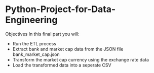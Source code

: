# Python-Project-for-Data-Engineering

Objectives
In this final part you will:

* Run the ETL process
* Extract bank and market cap data from the JSON file bank_market_cap.json
* Transform the market cap currency using the exchange rate data
* Load the transformed data into a seperate CSV
